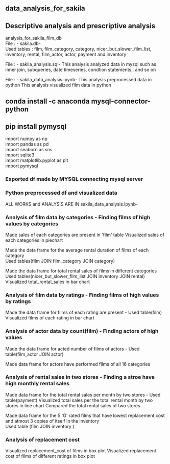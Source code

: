 ## data_analysis_for_sakila
## Descriptive analysis and prescriptive analysis

analysis_for_sakila_film_db <br />
File : - sakila.db- <br />
Used tables : film, film_category, category, nicer_but_slower_film_list, inventory, rental, film_actor, actor, payment and inventory <br />

File : - sakila_analysis.sql-
This analysis analyzed data in mysql such as inner join, subqueries, date timeseries, condtion statements..
and so on

File : - sakila_data_analysis.ipynb-
This analysis preprocessed data in python
This analysis visualized film data in python

## conda install -c anaconda mysql-connector-python
## pip install pymysql

import numpy as np <br/>
import pandas as pd <br/>
import seaborn as sns <br/>
import sqlite3 <br/>
import matplotlib.pyplot as plt <br/>
import pymysql <br/>


### Exported df made by MYSQL connecting mysql server
### Python preprocessed df and visualized data
ALL WORKS and ANALYSIS ARE IN sakila_data_analysis.ipynb-


### Analysis of film data by categories - Finding films of high values by categories
Made sales of each categories are present in 'film' table
Visualized sales of each categories in piechart

Made the data frame for the average rental duration of films of each category  <br/>
Used tables(film JOIN film_category JOIN category)<br/>

Made the data frame for total rental sales of films in different categories  <br/>
Used tables(nicer_but_slower_film_list JOIN inventory JOIN rental)<br/>
Visualized total_rental_sales in bar chart<br/>

### Analysis of film data by ratings - Finding films of high values by ratings
Made the data frame for films of each rating are present  - Used table(film)<br/>
Visualized films of each rating in bar chart

### Analysis of actor data by count(film) - Finding actors of high values
Made the data frame for acted number of films of actors - Used table(film_actor JOIN actor)

Made data frame for actors have performed films of all 16 categories

### Analysis of rental sales in two stores - Finding a stroe have high monthly rental sales
Made data frame for the total rental sales per month by two stores  - Used table(payment)
Visualized total sales per the total rental month by two stores in line chart
Compared the total rental sales of two stores

Made data frame for the 5 'G' rated films that have lowest replacement cost and atmost 3 copies of itself in the inventory<br/>
Used table (film JOIN inventory )

### Analysis of replacement cost
Visualized replacement_cost of films in box plot
Visualized replacement cost of films of different ratings in box plot



